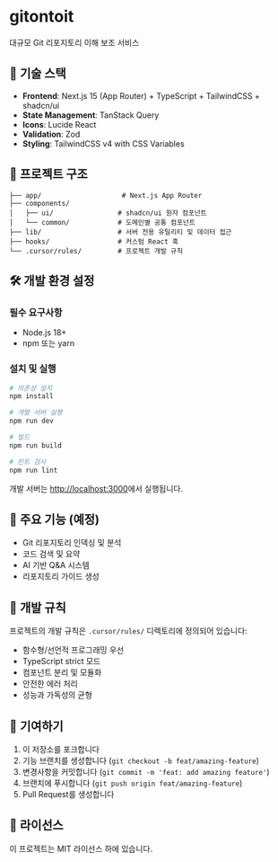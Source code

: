 # gitontoit

대규모 Git 리포지토리 이해 보조 서비스

## 🚀 기술 스택

- **Frontend**: Next.js 15 (App Router) + TypeScript + TailwindCSS + shadcn/ui
- **State Management**: TanStack Query
- **Icons**: Lucide React
- **Validation**: Zod
- **Styling**: TailwindCSS v4 with CSS Variables

## 📁 프로젝트 구조

```
├── app/                    # Next.js App Router
├── components/
│   ├── ui/                # shadcn/ui 원자 컴포넌트
│   └── common/            # 도메인별 공통 컴포넌트
├── lib/                   # 서버 전용 유틸리티 및 데이터 접근
├── hooks/                 # 커스텀 React 훅
└── .cursor/rules/         # 프로젝트 개발 규칙
```

## 🛠️ 개발 환경 설정

### 필수 요구사항
- Node.js 18+ 
- npm 또는 yarn

### 설치 및 실행

```bash
# 의존성 설치
npm install

# 개발 서버 실행
npm run dev

# 빌드
npm run build

# 린트 검사
npm run lint
```

개발 서버는 [http://localhost:3000](http://localhost:3000)에서 실행됩니다.

## 🎯 주요 기능 (예정)

- Git 리포지토리 인덱싱 및 분석
- 코드 검색 및 요약
- AI 기반 Q&A 시스템
- 리포지토리 가이드 생성

## 📝 개발 규칙

프로젝트의 개발 규칙은 `.cursor/rules/` 디렉토리에 정의되어 있습니다:

- 함수형/선언적 프로그래밍 우선
- TypeScript strict 모드
- 컴포넌트 분리 및 모듈화
- 안전한 에러 처리
- 성능과 가독성의 균형

## 🤝 기여하기

1. 이 저장소를 포크합니다
2. 기능 브랜치를 생성합니다 (`git checkout -b feat/amazing-feature`)
3. 변경사항을 커밋합니다 (`git commit -m 'feat: add amazing feature'`)
4. 브랜치에 푸시합니다 (`git push origin feat/amazing-feature`)
5. Pull Request를 생성합니다

## 📄 라이선스

이 프로젝트는 MIT 라이선스 하에 있습니다.
